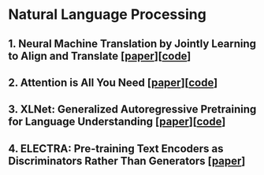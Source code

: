# Natural Language Processing

## 1. Neural Machine Translation by Jointly Learning to Align and Translate [[paper](https://arxiv.org/abs/1409.0473)][[code](https://github.com/yubin1219/NLP/blob/main/Assignment1/Assign1.py)]
## 2. Attention is All You Need [[paper](https://arxiv.org/abs/1706.03762)][[code](https://github.com/yubin1219/NLP/blob/main/Assignment2/Assignment2_code.py)]
## 3. XLNet: Generalized Autoregressive Pretraining for Language Understanding [[paper](https://arxiv.org/abs/1906.08237)][[code](https://github.com/yubin1219/NLP/tree/main/Assignment3)]
## 4. ELECTRA: Pre-training Text Encoders as Discriminators Rather Than Generators [[paper](https://arxiv.org/abs/2003.10555)]
